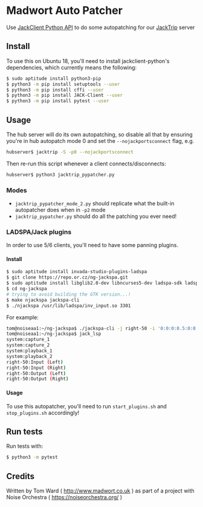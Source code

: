 # Madwort Auto Patcher

Use [JackClient Python API](https://github.com/spatialaudio/jackclient-python/) to do some autopatching for our [JackTrip](https://github.com/jacktrip/jacktrip) server

## Install

To use this on Ubuntu 18, you'll need to install jackclient-python's dependencies, which currently means the following:

```bash
$ sudo aptitude install python3-pip
$ python3 -m pip install setuptools --user
$ python3 -m pip install cffi --user
$ python3 -m pip install JACK-Client --user
$ python3 -m pip install pytest --user
```

## Usage

The hub server will do its own autopatching, so disable all that by ensuring you're in hub autopatch mode 0 and set the `--nojackportsconnect` flag, e.g.

```bash
hubserver$ jacktrip -S -p0 --nojackportsconnect
```

Then re-run this script whenever a client connects/disconnects:

```bash
hubserver$ python3 jacktrip_pypatcher.py
```

### Modes

* `jacktrip_pypatcher_mode_2.py` should replicate what the built-in autopatcher does when in `-p2` mode
* `jacktrip_pypatcher.py` should do all the patching you ever need!

### LADSPA/Jack plugins

In order to use 5/6 clients, you'll need to have some panning plugins.

#### Install

```bash
$ sudo aptitude install invada-studio-plugins-ladspa
$ git clone https://repo.or.cz/ng-jackspa.git
$ sudo aptitude install libglib2.0-dev libncurses5-dev ladspa-sdk ladspa-sdk-dev
$ cd ng-jackspa
# trying to avoid building the GTK version...!
$ make njackspa jackspa-cli
$ ./njackspa /usr/lib/ladspa/inv_input.so 3301
```

For example:

```bash
tom@noiseaa1:~/ng-jackspa$ ./jackspa-cli -j right-50 -i '0:0:0:0.5:0:0' /usr/lib/ladspa/inv_input.so 3301 &
tom@noiseaa1:~/ng-jackspa$ jack_lsp
system:capture_1
system:capture_2
system:playback_1
system:playback_2
right-50:Input (Left)
right-50:Input (Right)
right-50:Output (Left)
right-50:Output (Right)
```

#### Usage

To use this autopatcher, you'll need to run `start_plugins.sh` and `stop_plugins.sh` accordingly!

## Run tests

Run tests with:
```bash
$ python3 -m pytest
```

## Credits

Written by Tom Ward ( http://www.madwort.co.uk ) as part of a project with Noise Orchestra ( https://noiseorchestra.org/ )
